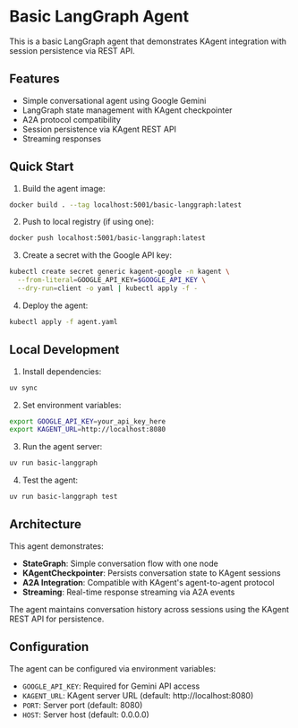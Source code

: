 # Basic LangGraph Agent

This is a basic LangGraph agent that demonstrates KAgent integration with session persistence via REST API.

## Features

- Simple conversational agent using Google Gemini
- LangGraph state management with KAgent checkpointer
- A2A protocol compatibility
- Session persistence via KAgent REST API
- Streaming responses

## Quick Start

1. Build the agent image:

```bash
docker build . --tag localhost:5001/basic-langgraph:latest
```

2. Push to local registry (if using one):

```bash
docker push localhost:5001/basic-langgraph:latest
```

3. Create a secret with the Google API key:

```bash
kubectl create secret generic kagent-google -n kagent \
  --from-literal=GOOGLE_API_KEY=$GOOGLE_API_KEY \
  --dry-run=client -o yaml | kubectl apply -f -
```

4. Deploy the agent:

```bash
kubectl apply -f agent.yaml
```

## Local Development

1. Install dependencies:

```bash
uv sync
```

2. Set environment variables:

```bash
export GOOGLE_API_KEY=your_api_key_here
export KAGENT_URL=http://localhost:8080
```

3. Run the agent server:

```bash
uv run basic-langgraph
```

4. Test the agent:

```bash
uv run basic-langgraph test
```

## Architecture

This agent demonstrates:

- **StateGraph**: Simple conversation flow with one node
- **KAgentCheckpointer**: Persists conversation state to KAgent sessions
- **A2A Integration**: Compatible with KAgent's agent-to-agent protocol
- **Streaming**: Real-time response streaming via A2A events

The agent maintains conversation history across sessions using the KAgent REST API for persistence.

## Configuration

The agent can be configured via environment variables:

- `GOOGLE_API_KEY`: Required for Gemini API access
- `KAGENT_URL`: KAgent server URL (default: http://localhost:8080)
- `PORT`: Server port (default: 8080)
- `HOST`: Server host (default: 0.0.0.0)
